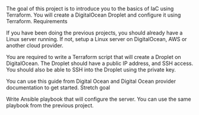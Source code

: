 The goal of this project is to introduce you to the basics of IaC using Terraform. You will create a DigitalOcean Droplet and configure it using Terraform.
Requirements

If you have been doing the previous projects, you should already have a Linux server running. If not, setup a Linux server on DigitalOcean, AWS or another cloud provider.

You are required to write a Terraform script that will create a Droplet on DigitalOcean. The Droplet should have a public IP address, and SSH access. You should also be able to SSH into the Droplet using the private key.

You can use this guide from Digital Ocean and Digital Ocean provider documentation to get started.
Stretch goal

Write Ansible playbook that will configure the server. You can use the same playbook from the previous project.
